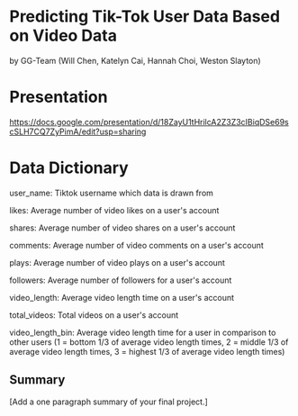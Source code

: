 # Predicting Tik-Tok User Data Based on Video Data
by GG-Team (Will Chen, Katelyn Cai, Hannah Choi, Weston Slayton)

# Presentation
https://docs.google.com/presentation/d/18ZayU1tHrilcA2Z3Z3cIBiqDSe69scSLH7CQ7ZyPimA/edit?usp=sharing

# Data Dictionary
user_name: Tiktok username which data is drawn from

likes: Average number of video likes on a user's account

shares: Average number of video shares on a user's account

comments: Average number of video comments on a user's account

plays: Average number of video plays on a user's account

followers: Average number of followers for a user's account

video_length: Average video length time on a user's account

total_videos: Total videos on a user's account

video_length_bin: Average video length time for a user in comparison to other users (1 = bottom 1/3 of average video length times, 2 = middle 1/3 of average video length times, 3 = highest 1/3 of average video length times)

## Summary
[Add a one paragraph summary of your final project.]
